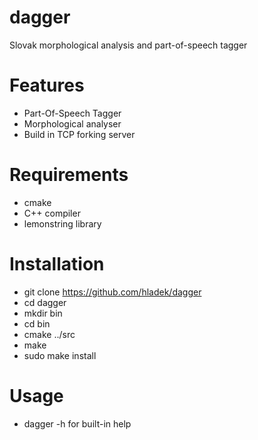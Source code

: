 # dagger

Slovak morphological analysis and part-of-speech tagger

# Features

  - Part-Of-Speech Tagger
  - Morphological analyser
  - Build in TCP forking server

# Requirements

  - cmake
  - C++ compiler
  - lemonstring library

# Installation

  - git clone https://github.com/hladek/dagger
  - cd dagger
  - mkdir bin
  - cd bin
  - cmake ../src
  - make
  - sudo make install

# Usage

 - dagger -h for built-in help
